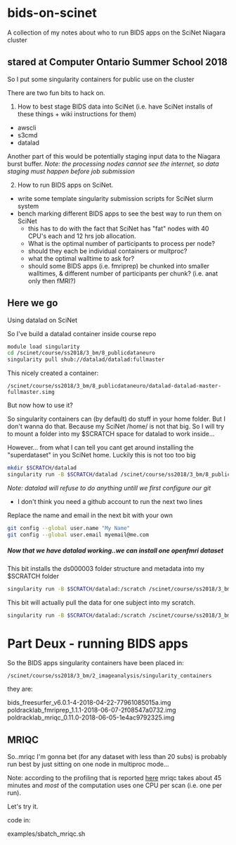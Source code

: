 # bids-on-scinet
A collection of my notes about who to run BIDS apps on the SciNet Niagara cluster

## stared at Computer Ontario Summer School 2018

So I put some singularity containers for public use on the cluster

There are two fun bits to hack on.

1. How to best stage BIDS data into SciNet (i.e. have SciNet installs of these things + wiki instructions for them)
  + awscli
  + s3cmd
  + datalad

 Another part of this would be potentially staging input data to the Niagara burst buffer.
 *Note: the processing nodes cannot see the internet, so data staging must happen before job submission*

2. How to run BIDS apps on SciNet.
  + write some template singularity submission scripts for SciNet slurm system
  + bench marking different BIDS apps to see the best way to run them on SciNet
       + this has to do with the fact that SciNet has "fat" nodes with 40 CPU's each and 12 hrs job allocation.
       + What is the optimal number of participants to process per node?
       + should they each be individual containers or multproc?
       + what the optimal walltime to ask for?
       + should some BIDS apps (i.e. fmriprep) be chunked into smaller walltimes, & different number of participants per chunk? (i.e. anat only then fMRI?)

## Here we go

Using datalad on SciNet

So I've build a datalad container inside course repo

```sh
module load singularity
cd /scinet/course/ss2018/3_bm/8_publicdataneuro
singularity pull shub://datalad/datalad:fullmaster
```

This nicely created a container:

`/scinet/course/ss2018/3_bm/8_publicdataneuro/datalad-datalad-master-fullmaster.simg`

But now how to use it?

So singularity containers can (by default) do stuff in your home folder. But I don't wanna do that. Because my SciNet /home/ is not that big. So I will try to mount a folder into my $SCRATCH space for datalad to work inside...

However... from what I can tell you cant get around installing the "superdataset" in you SciNet home. Luckily this is not too too big

```sh
mkdir $SCRATCH/datalad
singularity run -B $SCRATCH/datalad /scinet/course/ss2018/3_bm/8_publicdataneuro/datalad-datalad-master-fullmaster.simg install ///
```

*Note: datalad will refuse to do anything untill we first configure our git*
  + I don't think you need a github account to run the next two lines

Replace the name and email in the next bit with your own

```sh
git config --global user.name "My Name"
git config --global user.email myemail@me.com
```

##### Now that we have datalad working..we can install one openfmri dataset

This bit installs the ds000003 folder structure and metadata into my $SCRATCH folder

```sh
singularity run -B $SCRATCH/datalad:/scratch /scinet/course/ss2018/3_bm/8_publicdataneuro/datalad-datalad-master-fullmaster.simg install -s ///openfmri/ds000003 /scratch/ds000003
```

This bit will actually pull the data for one subject into my scratch.

```sh
singularity run -B $SCRATCH/datalad:/scratch /scinet/course/ss2018/3_bm/8_publicdataneuro/datalad-datalad-master-fullmaster.simg get /scratch/ds000003/sub-01
```

# Part Deux - running BIDS apps

So the BIDS apps singularity containers have been placed in:

`/scinet/course/ss2018/3_bm/2_imageanalysis/singularity_containers`

they are:

bids_freesurfer_v6.0.1-4-2018-04-22-77961085015a.img
poldracklab_fmriprep_1.1.1-2018-06-07-2f08547a0732.img
poldracklab_mriqc_0.11.0-2018-06-05-1e4ac9792325.img

## MRIQC

So..mriqc I'm gonna bet (for any dataset with less than 20 subs) is probably run best by just sitting on one node in multiproc mode...

Note: according to the profiling that is reported [here](https://mriqc.readthedocs.io/en/latest/running.html#requesting-resources) mriqc takes about 45 minutes and *most* of the computation uses one CPU per scan (i.e. one per run).

Let's try it.

code in:

examples/sbatch_mriqc.sh
